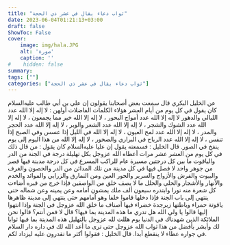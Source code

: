 ```yaml
---
title: "ثواب دعاء يقال في عشر ذي الحجة"
date: 2023-06-04T01:21:13+03:00
draft: false
ShowToc: False
cover:
    image: img/hala.JPG
    alt: 'صورة'
    caption: ''
#    hidden: false
summary: 
tags: [""]
categories: ["ثواب دعاء يقال في عشر ذي الحجة"]
---
```

عن
الخليل البكري قال سمعت بعض أصحابنا يقولون إن علي بن أبي طالب عليه‌السلام
كان يقول في كل يوم من أيام العشر هؤلاء الكلمات الفاضلات أولهن :
لا إله إلا الله عدد الليالي والدهور لا إله إلا الله عدد أمواج البحور ، لا إله
إلا الله خير مما يجمعون ، لا إله إلا الله عدد الشوك والشجر ، لا إله إلا
الله عدد الشعر والوبر ، لا إله إلا الله عدد الحجر والمدر ، لا إله إلا
الله عدد لمح العيون ، لا إله إلا الله في الليل إذا عسس وفي الصبح إذا
تنفس ، لا إله إلا الله عدد الرياح في البراري والصخور ، لا إله إلا الله
من هذا اليوم إلى يوم ينفخ في الصور.
قال الخليل : فسمعته يقول إن عليا عليه‌السلام كان يقول : من قال ذلك
في كل يوم من العشر عشر مرات أعطاه الله عزوجل بكل تهليلة درجة في
الجنة من الدر والياقوت ما بين كل درجتين مسيرة عام للراكب المسرع
في كل درجة مدينة فيها قصر من جوهر واحد لا فصل فيها في كل مدينة
من تلك المدائن من الدر والحصون والغرف والبيوت والفرش والأزواج
والسرير والحور العين ومن النمارق والزرابي والموائد والخدم والأنهار
والأشجار والحلي والحلل ما لا يصف خلق من الواصفين فإذا خرج من قبره
أضاءت كل شعرة منه نورا وابتدره سبعون ألف ملك يمشون أمامه وعن
يمينه وعن شماله حتى ينتهي إلى باب الجنة فإذا دخلها قاموا خلفا وهو
أمامهم حتى ينتهي إلى مدينة ظاهرها ياقوتة حمراء وباطنها زبرجدة خضراء
فيها أصناف ما خلق الله عزوجل في الجنة وإذا انتهوا إليها قالوا يا ولي الله
هل تدري ما هذه المدينة بما فيها؟ قال لا فمن أنتم؟ قالوا نحن الملائكة
الذين شهدناك في الدنيا يوم هللت لله عزوجل بالتهليل هذه المدينة بما
فيها ثوابا لك وأبشر بأفضل من هذا ثواب الله عزوجل حتى ترى ما أعد
الله لك في داره دار السلام في جواره عطاء لا ينقطع أبدا.
قال الخليل : فقولوا أكثر ما تقدرون عليه ليزداد لكم.

